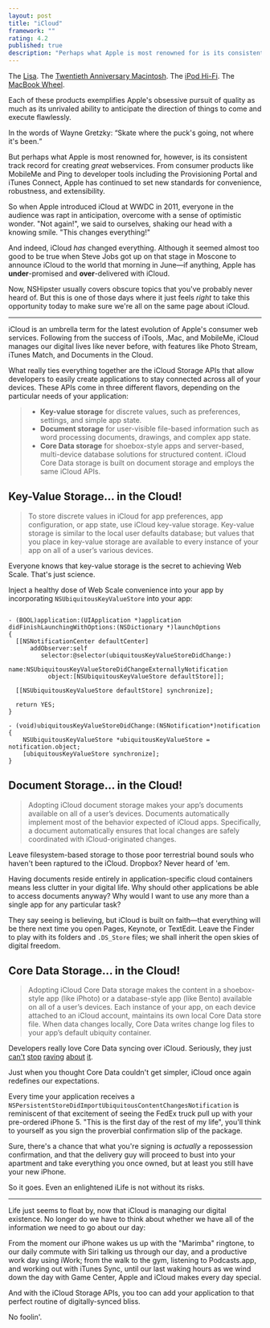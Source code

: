 ```yaml
---
layout: post
title: "iCloud"
framework: ""
rating: 4.2
published: true
description: "Perhaps what Apple is most renowned for is its consistent track record for creating great webservices. From consumer products like MobileMe and Ping to developer tools including the Provisioning Portal and iTunes Connect, Apple has continued to set new standards for convenience, robustness, and extensibility."
---
```


The [Lisa](http://en.wikipedia.org/wiki/Apple_Lisa). The [Twentieth Anniversary Macintosh](http://en.wikipedia.org/wiki/Twentieth_Anniversary_Macintosh). The [iPod Hi-Fi](http://en.wikipedia.org/wiki/IPod_Hi-Fi). The [MacBook Wheel](http://www.youtube.com/watch?v=9BnLbv6QYcA).

Each of these products exemplifies Apple's obsessive pursuit of quality as much as its unrivaled ability to anticipate the direction of things to come and execute flawlessly.

In the words of Wayne Gretzky: <q>Skate where the puck's going, not where it's been.</q>

But perhaps what Apple is most renowned for, however, is its consistent track record for creating _great_ webservices. From consumer products like MobileMe and Ping to developer tools including the Provisioning Portal and iTunes Connect, Apple has continued to set new standards for convenience, robustness, and extensibility.

So when Apple introduced iCloud at WWDC in 2011, everyone in the audience was rapt in anticipation, overcome with a sense of optimistic wonder. "Not again!", we said to ourselves, shaking our head with a knowing smile. "This changes everything!"

And indeed, iCloud _has_ changed everything. Although it seemed almost too good to be true when Steve Jobs got up on that stage in Moscone to announce iCloud to the world that morning in June—if anything, Apple has __under__-promised and __over__-delivered with iCloud.

Now, NSHipster usually covers obscure topics that you've probably never heard of. But this is one of those days where it just feels _right_ to take this opportunity today to make sure we're all on the same page about iCloud.

---

iCloud is an umbrella term for the latest evolution of Apple's consumer web services. Following from the success of iTools, .Mac, and MobileMe, iCloud manages our digital lives like never before, with features like Photo Stream, iTunes Match, and Documents in the Cloud.

What really ties everything together are the iCloud Storage APIs that allow developers to easily create applications to stay connected across all of your devices. These APIs come in three different flavors, depending on the particular needs of your application:

> - **Key-value storage** for discrete values, such as preferences, settings, and simple app state.
> - **Document storage** for user-visible file-based information such as word processing documents, drawings, and complex app state.
> - **Core Data storage** for shoebox-style apps and server-based, multi-device database solutions for structured content. iCloud Core Data storage is built on document storage and employs the same iCloud APIs.

## Key-Value Storage... in the Cloud!

> To store discrete values in iCloud for app preferences, app configuration, or app state, use iCloud key-value storage. Key-value storage is similar to the local user defaults database; but values that you place in key-value storage are available to every instance of your app on all of a user’s various devices.

Everyone knows that key-value storage is the secret to achieving Web Scale. That's just science.

Inject a healthy dose of Web Scale convenience into your app by incorporating `NSUbiquitousKeyValueStore` into your app:

~~~{objective-c}

- (BOOL)application:(UIApplication *)application
didFinishLaunchingWithOptions:(NSDictionary *)launchOptions
{
  [[NSNotificationCenter defaultCenter]
      addObserver:self
         selector:@selector(ubiquitousKeyValueStoreDidChange:)
             name:NSUbiquitousKeyValueStoreDidChangeExternallyNotification
           object:[NSUbiquitousKeyValueStore defaultStore]];

  [[NSUbiquitousKeyValueStore defaultStore] synchronize];

  return YES;
}

- (void)ubiquitousKeyValueStoreDidChange:(NSNotification*)notification {
    NSUbiquitousKeyValueStore *ubiquitousKeyValueStore = notification.object;
    [ubiquitousKeyValueStore synchronize];
}

~~~

## Document Storage... in the Cloud!

> Adopting iCloud document storage makes your app’s documents available on all of a user’s devices. Documents automatically implement most of the behavior expected of iCloud apps. Specifically, a document automatically ensures that local changes are safely coordinated with iCloud-originated changes.

Leave filesystem-based storage to those poor terrestrial bound souls who haven't been raptured to the iCloud. Dropbox? Never heard of 'em.

Having documents reside entirely in application-specific cloud containers means less clutter in your digital life. Why should other applications be able to access documents anyway? Why would I want to use any more than a single app for any particular task?

They say seeing is believing, but iCloud is built on faith—that everything will be there next time you open Pages, Keynote, or TextEdit. Leave the Finder to play with its folders and `.DS_Store` files; we shall inherit the open skies of digital freedom.

## Core Data Storage... in the Cloud!

> Adopting iCloud Core Data storage makes the content in a shoebox-style app (like iPhoto) or a database-style app (like Bento) available on all of a user’s devices. Each instance of your app, on each device attached to an iCloud account, maintains its own local Core Data store file. When data changes locally, Core Data writes change log files to your app’s default ubiquity container.

Developers really love Core Data syncing over iCloud. Seriously, they just [can't][1] [stop][2] [raving][3] [about][4] [it][5].

Just when you thought Core Data couldn't get simpler, iCloud once again redefines our expectations.

Every time your application receives a `NSPersistentStoreDidImportUbiquitousContentChangesNotification` is reminiscent of that excitement of seeing the FedEx truck pull up with your pre-ordered iPhone 5. "This is the first day of the rest of my life", you'll think to yourself as you sign the proverbial confirmation slip of the package.

Sure, there's a chance that what you're signing is _actually_ a repossession confirmation, and that the delivery guy will proceed to bust into your apartment and take everything you once owned, but at least you still have your new iPhone.

So it goes. Even an enlightened iLife is not without its risks.

---

Life just seems to float by, now that iCloud is managing our digital existence. No longer do we have to think about whether we have all of the information we need to go about our day:

From the moment our iPhone wakes us up with the "Marimba" ringtone, to our daily commute with Siri talking us through our day, and a productive work day using iWork; from the walk to the gym, listening to Podcasts.app, and working out with iTunes Sync, until our last waking hours as we wind down the day with Game Center, Apple and iCloud makes every day special.

And with the iCloud Storage APIs, you too can add your application to that perfect routine of digitally-synced bliss.

No foolin'.

[1]: http://blackpixel.com/blog/2013/03/the-return-of-netnewswire.html
[2]: https://twitter.com/SteveStreza/status/314494942489751553
[3]: http://www.jumsoft.com/2013/01/response-to-sync-issues/
[4]: http://inessential.com/2013/03/27/why_developers_shouldnt_use_icloud_sy
[5]: http://www.theverge.com/2013/3/26/4148628/why-doesnt-icloud-just-work
